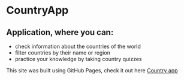 # CountryApp

## Application, where you can:


- check information about the countries of the world
- filter countries by their name or region
- practice your knowledge by taking country quizzes


This site was built using GitHub Pages, check it out here [Country app](https://https://bciernia.github.io/CountryApp/)